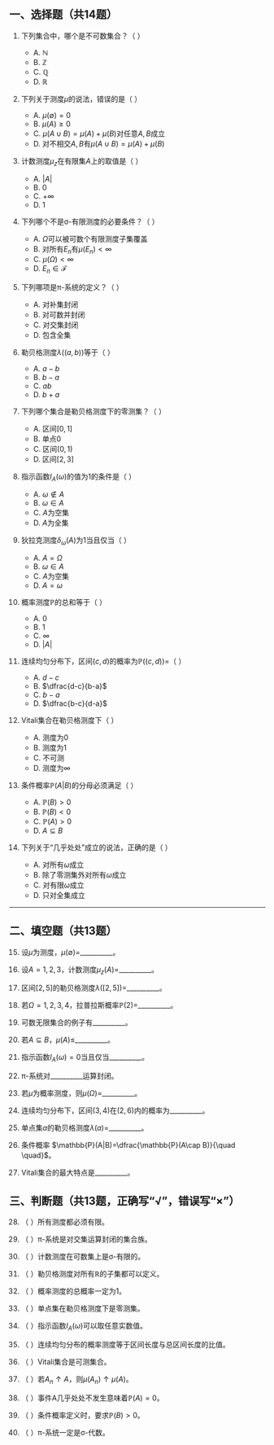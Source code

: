 ## 一、选择题（共14题）

1. 下列集合中，哪个是不可数集合？（ ）
    
    - A. $\mathbb{N}$
    - B. $\mathbb{Z}$
    - C. $\mathbb{Q}$
    - D. $\mathbb{R}$
2. 下列关于测度$\mu$的说法，错误的是（ ）
    
    - A. $\mu(\emptyset)=0$
    - B. $\mu(A) \geq 0$
    - C. $\mu(A\cup B)=\mu(A)+\mu(B)$对任意$A,B$成立
    - D. 对不相交$A,B$有$\mu(A\cup B)=\mu(A)+\mu(B)$
3. 计数测度$\mu_z$在有限集$A$上的取值是（ ）
    
    - A. $|A|$
    - B. $0$
    - C. $+\infty$
    - D. $1$
4. 下列哪个不是σ-有限测度的必要条件？（ ）
    
    - A. $\Omega$可以被可数个有限测度子集覆盖
    - B. 对所有$E_n$有$\mu(E_n)<\infty$
    - C. $\mu(\Omega)<\infty$
    - D. $E_n\in\mathcal{F}$
5. 下列哪项是π-系统的定义？（ ）
    
    - A. 对补集封闭
    - B. 对可数并封闭
    - C. 对交集封闭
    - D. 包含全集
6. 勒贝格测度$\lambda((a,b))$等于（ ）
    
    - A. $a-b$
    - B. $b-a$
    - C. $ab$
    - D. $b+a$
7. 下列哪个集合是勒贝格测度下的零测集？（ ）
    
    - A. 区间$[0,1]$
    - B. 单点${0}$
    - C. 区间$(0,1)$
    - D. 区间$[2,3]$
8. 指示函数$I_A(\omega)$的值为1的条件是（ ）
    
    - A. $\omega\notin A$
    - B. $\omega\in A$
    - C. $A$为空集
    - D. $A$为全集
9. 狄拉克测度$\delta_\omega(A)$为1当且仅当（ ）
    
    - A. $A=\Omega$
    - B. $\omega\in A$
    - C. $A$为空集
    - D. $A={\omega}$
10. 概率测度$\mathbb{P}$的总和等于（ ）
    
    - A. 0
    - B. 1
    - C. $\infty$
    - D. $|A|$
11. 连续均匀分布下，区间$(c,d)$的概率为$\mathbb{P}((c,d))=$（ ）
    
    - A. $d-c$
    - B. $\dfrac{d-c}{b-a}$
    - C. $b-a$
    - D. $\dfrac{b-c}{d-a}$
12. Vitali集合在勒贝格测度下（ ）
    
    - A. 测度为0
    - B. 测度为1
    - C. 不可测
    - D. 测度为$\infty$
13. 条件概率$\mathbb{P}(A|B)$的分母必须满足（ ）
    
    - A. $\mathbb{P}(B)>0$
    - B. $\mathbb{P}(B)<0$
    - C. $\mathbb{P}(A)>0$
    - D. $A\subseteq B$
14. 下列关于“几乎处处”成立的说法，正确的是（ ）
    
    - A. 对所有$\omega$成立
    - B. 除了零测集外对所有$\omega$成立
    - C. 对有限$\omega$成立
    - D. 只对全集成立

---

## 二、填空题（共13题）

15. 设$\mu$为测度，$\mu(\emptyset)=$__________。
    
16. 设$A={1,2,3}$，计数测度$\mu_z(A)=$__________。
    
17. 区间$[2,5]$的勒贝格测度$\lambda([2,5])=$__________。
    
18. 若$\Omega={1,2,3,4}$，拉普拉斯概率$\mathbb{P}({2})=$__________。
    
19. 可数无限集合的例子有__________。
    
20. 若$A\subseteq B$，$\mu(A)\leq$__________。
    
21. 指示函数$I_A(\omega)=0$当且仅当__________。
    
22. π-系统对__________运算封闭。
    
23. 若$\mu$为概率测度，则$\mu(\Omega)=$__________。
    
24. 连续均匀分布下，区间$(3,4)$在$(2,6)$内的概率为__________。
    
25. 单点集${a}$的勒贝格测度$\lambda({a})=$__________。
    
26. 条件概率 $\mathbb{P}(A|B)=\dfrac{\mathbb{P}(A\cap B)}{\quad \quad}$。
    
27. Vitali集合的最大特点是__________。
    
## 三、判断题（共13题，正确写“√”，错误写“×”）

28. （ ）所有测度都必须有限。
    
29. （ ）π-系统是对交集运算封闭的集合族。
    
30. （ ）计数测度在可数集上是σ-有限的。
    
31. （ ）勒贝格测度对所有$\mathbb{R}$的子集都可以定义。
    
32. （ ）概率测度的总概率一定为1。
    
33. （ ）单点集在勒贝格测度下是零测集。
    
34. （ ）指示函数$I_A(\omega)$可以取任意实数值。
    
35. （ ）连续均匀分布的概率测度等于区间长度与总区间长度的比值。
    
36. （ ）Vitali集合是可测集合。
    
37. （ ）若$A_n\uparrow A$，则$\mu(A_n)\uparrow\mu(A)$。
    
38. （ ）事件A几乎处处不发生意味着$\mathbb{P}(A)=0$。
    
39. （ ）条件概率定义时，要求$\mathbb{P}(B)>0$。
    
40. （ ）π-系统一定是σ-代数。